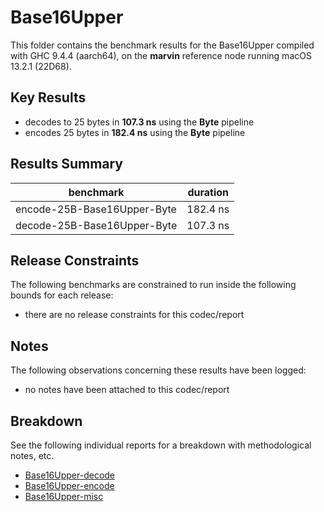 # Base16Upper

This folder contains the benchmark results for the Base16Upper compiled with GHC 9.4.4 (aarch64), on the 
**marvin** reference node running macOS 13.2.1 (22D68).

## Key Results

* decodes to 25 bytes in **107.3 ns** using the **Byte** pipeline
* encodes 25 bytes in **182.4 ns** using the **Byte** pipeline

## Results Summary

| benchmark                   | duration |
| --------------------------- | -------- |
| encode-25B-Base16Upper-Byte | 182.4 ns |
| decode-25B-Base16Upper-Byte | 107.3 ns |

## Release Constraints

The following benchmarks are constrained to run inside the following bounds for each release:

* there are no release constraints for this codec/report

## Notes

The following observations concerning these results have been logged:
* no notes have been attached to this codec/report

## Breakdown

See the following individual reports for a breakdown with methodological notes, etc.

* [Base16Upper-decode]
* [Base16Upper-encode]
* [Base16Upper-misc]

[Base16Upper-decode]: <./Base16Upper-decode/index.html>
[Base16Upper-encode]: <./Base16Upper-encode/index.html>
[Base16Upper-misc]: <./Base16Upper-misc/index.html>

